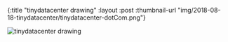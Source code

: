 {:title "tinydatacenter drawing"
 :layout :post
 :thumbnail-url "img/2018-08-18-tinydatacenter/tinydatacenter-dotCom.png"}
 
 ![tinydatacenter drawing](img/2018-08-18-tinydatacenter/tinydatacenter-dotCom.png)